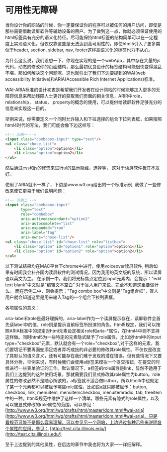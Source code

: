 # 可用性无障碍

当你设计你的网站的时候，你一定要保证你的程序可以被任何的用户访问，即使是那些需要借助读屏软件等辅助设备的用户。为了做到这一点，你就必须保证使用的html标签具有充分的语义化特征。尽可能保持html标签的结构简单可以在一定程度上实现语义化，但仅仅靠这些是无法达到高可用性的，即使html5引入了更多类似于header, section, sidebar, nav, footer这样高语义化的标签也力不从心。

为什么这么说，我们设想一下，你现在实现的是一个webApp，其中存在大量的js代码，动态的修改你的页面结构，那么最初优良设计的标签结构可能很快变得混乱不堪。那如何解决这个问题呢，这也就引出了我们下边要提到的WAI(web accessibility Initiative)和ARIA(Accessible Rich Internet Applications)标准。

WAI-ARIA标准的设计初衷是希望我们开发者在设计网站的时候能够加入更多的无障碍信息来帮助残障人士更好的获取我们页面的相关信息，ARIR中role， relationship， status， property的概念的使用，可以提供给读屏软件足够充分的信息来实现这一目的。

举例来说，你需要定义一个同时允许输入和下拉选择的组合下拉列表框，如果按照html4时代的写法，我们可能会像下边这样写：

```html
<!-- 示例一 -->
<input class="combobox-input" type="text"/>
<ul class="chose-list">
    <li class="option">option1</li>
    <li class="option">option2</li>
</ul>
```


然后通过css和js的修饰来进行ul的显示隐藏，选择等， 这对于读屏软件极其不友好。

使用了ARIA就不一样了，下边是www.w3.org给出的一个标准示例, 我做了一些修改来使它更易于我们说明问题：


```html
<!-- 示例二 -->
<input class="combobox-input"
       type="text"
       role="combobox"
       aria-activedescendant="option2"
       aria-autocomplete="list"
       aria-expanded="true"
       aria-label="Tag"
       aria-owns="chose-list"/>
<ul class="chose-list" id="chose-list" role="listbox">
    <li class="option" id="option1" role="option">option1</li>
    <li class="option" id="option2" role="option">option2</li>
</ul>
```

以下测试结果均在MAC平台下chrome中进行，使用voiceover读屏软件, 稍后如果有时间我会补齐国内读屏软件的测试情况，因为我用的英文版的系统，所以读屏也以英文为主。
在示例一中，我们将光标焦点定位到input元素内，会提示："edit text blank"中文就是"编辑文本空白" 对于盲人用户来说，完全不知道这里要做什么。
而在示例二中，则会提示："Tag combo box"中文则是"Tag组合框"，盲人用户就会知道这里是用来输入Tag的一个组合下拉列表框。

各项属性的意义：

aria-label和role是最好理解的，aria-label作为一个读屏提示存在，读屏软件会首先读label中的值，role则是提示当前标签所扮演的角色。html5规定，我们可以按照ARIA标准中的规定对html元素设定相关role和aria-*属性，在html4中则不支持这样做。同时html5为一些特定的元素隐式赋予了role属性，比如说html中的input type="checkbox"元素，默认就会有一个role="checkbox",对于这样的元素，我们要切记不要再画蛇添足或者弄巧成拙的非必要的修改其role属性。不仅仅是改变了其默认的语义含义，还有可能存在我们难于发现的潜在错误。但有些情况下又要具体分析，举例来说，有时候我们会使用a标签来模拟一个提交按钮，在提交的时候进行一些表单验证的工作。默认情况下，a标签的role属性是link，显然不适用于我们上边提到的这种使用场景，那就需要我们显式修改其role属性为button。role属性的修改必然不是随心所欲的，a标签就不适合做listbox，所以html5中也规定了某一个元素都可以被赋予哪些role属性，比如说a就只能被赋予：button, checkbox, link, menuitem, menuitemcheckbox, menuitemradio, tab, treeitem中的一种。html5规范中维护了这样一个清单，哪些元素有隐式的role属性，以及可以被显式修改的role属性的范围，可以参见： [http://www.w3.org/html/wg/drafts/html/master/dom.html#wai-aria](http://www.w3.org/html/wg/drafts/html/master/dom.html#wai-aria)。只是看规范可能不是那么容易理解，可以参见另一个网站，上边通过各种示例来说明各个属性的应用，参见： [http://test.cita.illinois.edu/](http://test.cita.illinois.edu/)

至于上边提到的其他属性，在后边的章节中我也将为大家一一详细解释。


